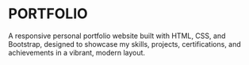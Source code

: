 # PORTFOLIO
A responsive personal portfolio website built with HTML, CSS, and Bootstrap, designed to showcase my skills, projects, certifications, and achievements in a vibrant, modern layout.
